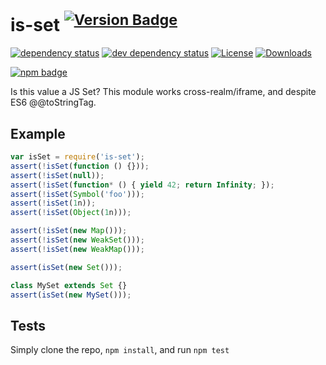 # is-set <sup>[![Version Badge][2]][1]</sup>

[![dependency status][5]][6]
[![dev dependency status][7]][8]
[![License][license-image]][license-url]
[![Downloads][downloads-image]][downloads-url]

[![npm badge][11]][1]

Is this value a JS Set? This module works cross-realm/iframe, and despite ES6 @@toStringTag.

## Example

```js
var isSet = require('is-set');
assert(!isSet(function () {}));
assert(!isSet(null));
assert(!isSet(function* () { yield 42; return Infinity; });
assert(!isSet(Symbol('foo')));
assert(!isSet(1n));
assert(!isSet(Object(1n)));

assert(!isSet(new Map()));
assert(!isSet(new WeakSet()));
assert(!isSet(new WeakMap()));

assert(isSet(new Set()));

class MySet extends Set {}
assert(isSet(new MySet()));
```

## Tests

Simply clone the repo, `npm install`, and run `npm test`

[1]: https://npmjs.org/package/is-set

[2]: https://versionbadg.es/inspect-js/is-set.svg

[5]: https://david-dm.org/inspect-js/is-set.svg

[6]: https://david-dm.org/inspect-js/is-set

[7]: https://david-dm.org/inspect-js/is-set/dev-status.svg

[8]: https://david-dm.org/inspect-js/is-set#info=devDependencies

[11]: https://nodei.co/npm/is-set.png?downloads=true&stars=true

[license-image]: https://img.shields.io/npm/l/is-set.svg

[license-url]: LICENSE

[downloads-image]: https://img.shields.io/npm/dm/is-set.svg

[downloads-url]: https://npm-stat.com/charts.html?package=is-set
